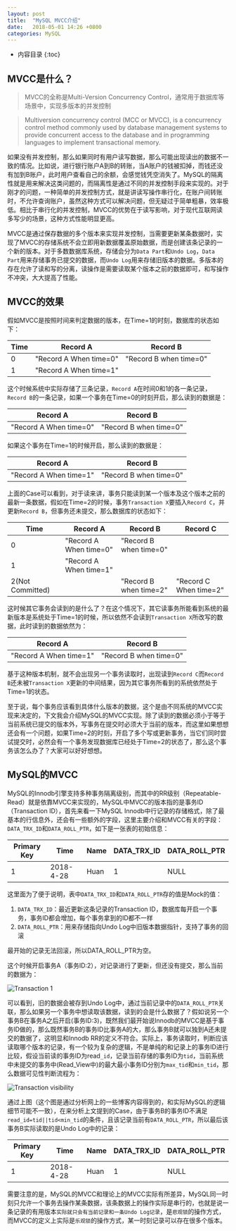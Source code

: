 ```yaml
---
layout: post
title:  "MySQL MVCC介绍"
date:   2018-05-01 14:26 +0800
categories: MySQL
---
```

* 内容目录
{:toc}
## MVCC是什么？

> MVCC的全称是Multi-Version Concurrency Control，通常用于数据库等场景中，实现多版本的并发控制

>Multiversion concurrency control (MCC or MVCC), is a concurrency control method commonly used by database management systems to provide concurrent access to the database and in programming languages to implement transactional memory.

如果没有并发控制，那么如果同时有用户读写数据，那么可能出现读出的数据不一致的情况。比如说，进行银行账户A到B的转账，当A账户的钱被扣掉，而钱还没有加到B账户，此时用户查看自己的余额，会感觉钱凭空消失了。MySQL的隔离性就是用来解决这类问题的，而隔离性是通过不同的并发控制手段来实现的。对于刚才的问题，一种简单的并发控制方式，就是讲读写操作串行化，在账户间转账时，不允许查询账户，虽然这种方式可以解决问题，但无疑过于简单粗暴，效率极低。相比于串行化的并发控制，MVCC的优势在于读写影响，对于现代互联网读多写少的场景，这种方式性能明显更高。

MVCC是通过保存数据的多个版本来实现并发控制，当需要更新某条数据时，实现了MVCC的存储系统不会立即用新数据覆盖原始数据，而是创建该条记录的一个新的版本。对于多数数据库系统，存储会分为`Data Part`和`Undo Log`，`Data Part`用来存储事务已提交的数据，而`Undo Log`用来存储旧版本的数据。多版本的存在允许了读和写的分离，读操作是需要读取某个版本之前的数据即可，和写操作不冲突，大大提高了性能。



## MVCC的效果

假如MVCC是按照时间来判定数据的版本，在Time=1的时刻，数据库的状态如下：

| Time | Record A               | Record B               |
| ---- | ---------------------- | ---------------------- |
| 0    | "Record A When time=0" | "Record B when time=0" |
| 1    | "Record A When time=1" |                        |

这个时候系统中实际存储了三条记录，`Record A`在时间0和1的各一条记录，`Record B`的一条记录，如果一个事务在Time=0的时刻开启，那么读到的数据是：

| Record A               | Record B               |
| ---------------------- | ---------------------- |
| "Record A When time=0" | "Record B when time=0" |

如果这个事务在Time=1的时候开启，那么读到的数据是：

| Record A               | Record B               |
| ---------------------- | ---------------------- |
| "Record A When time=1" | "Record B when time=0" |

上面的Case可以看到，对于读来讲，事务只能读到某一个版本及这个版本之前的最新一条数据，假如在Time=2的时候，事务`Transaction X`要插入`Record C`，并更新`Record B`，但事务还未提交，那么数据库的状态如下：

| Time             | Record A               | Record B               | Record C               |
| ---------------- | ---------------------- | ---------------------- | ---------------------- |
| 0                | "Record A When time=0" | "Record B when time=0" |                        |
| 1                | "Record A When time=1" |                        |                        |
| 2(Not Committed) |                        | "Record B when time=2" | "Record C When time=2" |

这时候其它事务会读到的是什么了？在这个情况下，其它读事务所能看到系统的最新版本是系统处于Time=1的时候，所以依然不会读到`Transaction X`所改写的数据，此时读到的数据依然为：

| Record A               | Record B               |
| ---------------------- | ---------------------- |
| "Record A When time=1" | "Record B when time=0" |

基于这种版本机制，就不会出现另一个事务读取时，出现读到`Record C`而`Record B`还未被`Transaction X`更新的中间结果，因为其它事务所看到的系统依然处于Time=1的状态。

至于说，每个事务应该看到具体什么版本的数据，这个是由不同系统的MVCC实现来决定的，下文我会介绍MySQL的MVCC实现。除了读到的数据必须小于等于当前系统已提交的版本外，写事务在提交时必须大于当前的版本，而这里如果想想还会有一个问题，如果Time=2的时刻，开启了多个写或更新事务，当它们同时尝试提交时，必然会有一个事务发现数据库已经处于Time=2的状态了，那么这个事务该怎么办了？大家可以好好想想。

## MySQL的MVCC

MySQL的Innodb引擎支持多种事务隔离级别，而其中的RR级别（Repeatable-Read）就是依靠MVCC来实现的，MySQL中MVCC的版本指的是事务ID（Transaction ID），首先来看一下MySQL Innodb中行记录的存储格式，除了最基本的行信息外，还会有一些额外的字段，这里主要介绍和MVCC有关的字段：`DATA_TRX_ID`和`DATA_ROLL_PTR`，如下是一张表的初始信息：

| Primary Key | Time      | Name | DATA_TRX_ID | DATA_ROLL_PTR |
| ----------- | --------- | ---- | ----------- | ------------- |
| 1           | 2018-4-28 | Huan | 1           | NULL          |

这里面为了便于说明，表中`DATA_TRX_ID`和`DATA_ROLL_PTR`存的值是Mock的值：

1. `DATA_TRX_ID`：最近更新这条记录的Transaction ID，数据库每开启一个事务，事务ID都会增加，每个事务拿到的ID都不一样
2. `DATA_ROLL_PTR`：用来存储指向Undo Log中旧版本数据指针，支持了事务的回滚

最开始的记录无法回滚，所以DATA_ROLL_PTR为空。

这个时候开启事务A（事务ID:2），对记录进行了更新，但还没有提交，那么当前的数据为：

![Transaction 1]({{site.baseurl}}/pics/transaction_1.png)

可以看到，旧的数据会被存到Undo Log中，通过当前记录中的`DATA_ROLL_PTR`关联，那么如果另一个事务中想读取该数据，读到的会是什么数据了？假如说另一个事务B在事务A之后开启(事务ID:3)，既然我们最开始说Innodb的MVCC是基于事务ID做的，那么既然事务B的事务ID比事务A的大，那么事务B就可以独到A还未提交的数据了，这明显和Innodb RR的定义不符合。实际上，事务读取时，判断应该读取哪个版本的记录，有一个较为复杂的逻辑，不是单纯的和记录上的事务ID进行比较，假设当前读的事务ID为read`_id`，记录当前存储的事务ID为`tid`，当前系统中未提交的事务中(Read_View中)的最大最小事务ID分别为`max_tid`和`min_tid`，那么数据可见性判断流程为：

![Transaction visibility]({{site.baseurl}}/pics/transaction_visibility.png)

通过上图（这个图是通过分析网上的一些博客内容得到的，和实际MySQL的逻辑细节可能不一致），在来分析上文提到的Case，由于事务B的事务ID不满足`read_id=tid||tid<min_tid`的条件，且该记录当前有`DATA_ROLL_PTR`，所以最后该事务B实际读取的是Undo Log中的记录：

| Primary Key | Time      | Name | DATA_TRX_ID | DATA_ROLL_PTR |
| ----------- | --------- | ---- | ----------- | ------------- |
| 1           | 2018-4-28 | Huan | 1           | NULL          |

需要注意的是，MySQL的MVCC和理论上的MVCC实际有所差异，MySQL同一时刻只允许一个事务去操作某条数据，该条数据上的操作实际是串行的，也就是说一条记录的有用版本`实际就只会有当前记录和一条Undo Log记录`，是`悲观锁`的操作方式，而MVCC的定义上实际是`乐观锁`的操作方式，某一时刻记录可以存在很多个版本。

